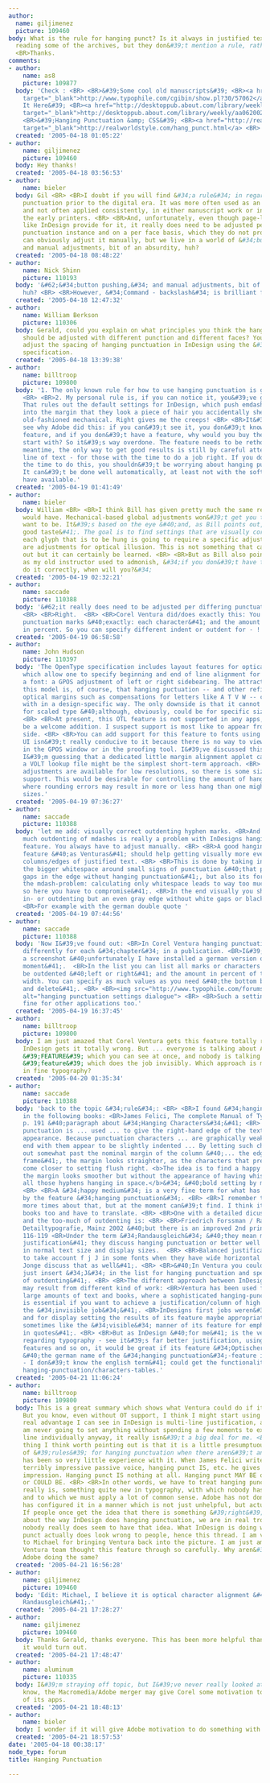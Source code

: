 ```yaml
---
author:
  name: giljimenez
  picture: 109460
body: What is the rule for hanging punct? Is it always in justified text? I tried
  reading some of the archives, but they don&#39;t mention a rule, rather an instance.
  <BR>Thanks.
comments:
- author:
    name: as8
    picture: 109877
  body: 'Check : <BR> <BR>&#39;Some cool old manuscripts&#39; <BR><a href="http://www.typophile.com/cgibin/show.pl?30/57062"
    target="_blank">http://www.typophile.com/cgibin/show.pl?30/57062</a>  <BR> <BR>&#39;Hang
    It Here&#39; <BR><a href="http://desktoppub.about.com/library/weekly/aa062002a.htm"
    target="_blank">http://desktoppub.about.com/library/weekly/aa062002a.htm</a> <BR>
    <BR>&#39;Hanging Punctuation &amp; CSS&#39; <BR><a href="http://realworldstyle.com/hang_punct.html"
    target="_blank">http://realworldstyle.com/hang_punct.html</a> <BR> <BR>Regards,  <BR>AS'
  created: '2005-04-18 01:05:22'
- author:
    name: giljimenez
    picture: 109460
  body: Hey thanks!
  created: '2005-04-18 03:56:53'
- author:
    name: bieler
  body: Gil <BR> <BR>I doubt if you will find &#34;a rule&#34; in regard to hanging
    punctuation prior to the digital era. It was more often used as an optical adjustment
    and not often applied consistently, in either manuscript work or in the work of
    the early printers. <BR> <BR>And, unfortunately, even though page-layout programs
    like InDesign provide for it, it really does need to be adjusted per differing
    punctuation instance and on a per face basis, which they do not provide for. You
    can obviously adjust it manually, but we live in a world of &#34;button pushing,&#34;
    and manual adjustments, bit of an absurdity, huh?
  created: '2005-04-18 08:48:22'
- author:
    name: Nick Shinn
    picture: 110193
  body: '&#62;&#34;button pushing,&#34; and manual adjustments, bit of an absurdity,
    huh? <BR> <BR>However, &#34;Command - backslash&#34; is brilliant for pull-quotes!'
  created: '2005-04-18 12:47:32'
- author:
    name: William Berkson
    picture: 110306
  body: Gerald, could you explain on what principles you think the hanging punctuation
    should be adjusted with different punction and different faces? You can globally
    adjust the spacing of hanging punctuation in InDesign using the &#39;font size&#39;
    specification.
  created: '2005-04-18 13:39:38'
- author:
    name: billtroop
    picture: 109800
  body: '1. The only known rule for how to use hanging punctuation is good taste.
    <BR> <BR>2. My personal rule is, if you can notice it, you&#39;ve gone too far.
    That rules out the default settings for InDesign, which push emdashes so far out
    into the margin that they look a piece of hair you accidentally shed onto your
    old-fashioned mechanical. Right gives me the creeps! <BR> <BR>It&#39;s easy to
    see why Adobe did this: if you can&#39;t see it, you don&#39;t know you have a
    feature, and if you don&#39;t have a feature, why would you buy the program to
    start with? So it&#39;s way overdone. The feature needs to be rethought. In the
    meantime, the only way to get good results is still by careful attention to each
    line of text - for those with the time to do a job right. If you don&#39;t have
    the time to do this, you shouldn&#39;t be worrying about hanging punctuation.
    It can&#39;t be done well automatically, at least not with the software we presently
    have available.'
  created: '2005-04-19 01:41:49'
- author:
    name: bieler
  body: William <BR> <BR>I think Bill has given pretty much the same response as I
    would have. Mechanical-based global adjustments won&#39;t get you to where you
    want to be. It&#39;s based on the eye &#40;and, as Bill points out, typographic
    good taste&#41;. The goal is to find settings that are visually correct. Invariably
    each glyph that is to be hung is going to require a specific adjustment. And then
    are adjustments for optical illusion. This is not something that can be spelled
    out but it can certainly be learned. <BR> <BR>But as Bill also pointed out, and
    as my old instructor used to admonish, &#34;if you don&#39;t have the time to
    do it correctly, when will you?&#34;
  created: '2005-04-19 02:32:21'
- author:
    name: saccade
    picture: 110388
  body: '&#62;it really does need to be adjusted per differing punctuation instance
    <BR> <BR>Right.  <BR> <BR>Corel Ventura did/does exactly this: You can specify
    punctuation marks &#40;exactly: each character&#41; and the amount of hanging
    in percent. So you can specify different indent or outdent for - ! . ? '
  created: '2005-04-19 06:58:58'
- author:
    name: John Hudson
    picture: 110397
  body: 'The OpenType specification includes layout features for optical margins,
    which allow one to specify beginning and end of line alignment for any glyph in
    a font: a GPOS adjustment of left or right sidebearing. The attractiveness of
    this model is, of course, that hanging puctuation -- and other refinements of
    optical margins such as compensations for letters like A T V W -- can be dealt
    with in a design-specific way. The only downside is that it cannot be size-specific&#42;
    for scaled type &#40;although, obviously, could be for specific size masters&#41;.
    <BR> <BR>At present, this OTL feature is not supported in any apps, but would
    be a welcome addition. I suspect support is most like to appear from Microsoft&#39;s
    side. <BR> <BR>You can add support for this feature to fonts using VOLT, but the
    UI isn&#39;t really conducive to it because there is no way to view vertical relationship
    in the GPOS window or in the proofing tool. I&#39;ve discussed this with MS, but
    I&#39;m guessing that a dedicated little margin alignment applet capable of generating
    a VOLT lookup file might be the simplest short-term approach. <BR> <BR> <BR>&#42;Device-dependent
    adjustments are available for low resolutions, so there is some size-dependent
    support. This would be desirable for controlling the amount of hang on screen,
    where rounding errors may result in more or less hang than one might want at specific
    sizes.'
  created: '2005-04-19 07:36:27'
- author:
    name: saccade
    picture: 110388
  body: 'let me add: visually correct outdenting hyphen marks. <BR>And: the way too
    much outdenting of mdashes is really a problem with InDesigns hanging punctuation
    feature. You always have to adjust manually. <BR> <BR>A good hanging punctuation
    feature &#40;as Venturas&#41; should help getting visually more even or straight
    columns/edges of justified text. <BR> <BR>This is done by taking into account
    the bigger whitespace around small signs of punctuation &#40;that produces white
    gaps in the edge without hanging punctuation&#41;, but also its form &#40;as with
    the mdash-problem: calculating only whitespace leads to way too much outdenting,
    so here you have to compromise&#41;. <BR>In the end visually you should not notice
    in- or outdenting but an even gray edge without white gaps or black bulges. <BR>
    <BR>For example with the german double quote '
  created: '2005-04-19 07:44:56'
- author:
    name: saccade
    picture: 110388
  body: 'Now I&#39;ve found out: <BR>In Corel Ventura hanging punctuation can be set
    differently for each &#34;chapter&#34; in a publication. <BR>I&#39;ve attached
    a screenshot &#40;unfortunately I have installed a german version only at the
    moment&#41;.  <BR>In the list you can list all marks or characters that should
    be outdented &#40;left or right&#41; and the amount in percent of the character
    width. You can specify as much values as you need &#40;the bottom buttons insert
    and delete&#41;. <BR> <BR><img src="http://www.typophile.com/forums/messages/30/70154.gif"
    alt="hanging punctuation settings dialogue"> <BR> <BR>Such a setting would be
    fine for other applications too.'
  created: '2005-04-19 16:37:45'
- author:
    name: billtroop
    picture: 109800
  body: I am just amazed that Corel Ventura gets this feature totally right, and Adobe
    InDesign gets it totally wrong. But ... everyone is talking about Adobe&#39;s
    &#39;FEATURE&#39; which you can see at once, and nobody is talking about Corel&#39;s
    &#39;feature&#39; which does the job invisibly. Which approach is more valuable
    in fine typography?
  created: '2005-04-20 01:35:34'
- author:
    name: saccade
    picture: 110388
  body: 'back to the topic &#34;rule&#34;: <BR> <BR>I found &#34;hanging punctuation&#34;
    in the following books: <BR>James Felici, The complete Manual of Typography, 2003,
    p. 191 &#40;paragraph about &#34;Hanging Characters&#34;&#41; <BR> <BR>&#34;Hanging
    punctuation is ... used ... to give the right-hand edge of the text block a smoother
    appearance. Because punctuation characters ... are graphically weak, lines that
    end with them appear to be slightly indented ... By letting such characters hang
    out somewhat past the nominal margin of the column &#40;... the edge of the text
    frame&#41;, the margin looks straighter, as the characters that precede the punctuation
    come closer to setting flush right. <b>The idea is to find a happy medium in which
    the margin looks smoother but without the appearance of having whiskers, with
    all those hyphens hanging in space.</b>&#34; &#40;bold setting by me, ms&#41;
    <BR> <BR>A &#34;happy medium&#34; is a very fine term for what has to be achieved
    by the feature &#34;hanging punctuation&#34;. <BR> <BR>I remember to have read
    more times about that, but at the moment can&#39;t find. I think it was in german
    books too and have to translate. <BR> <BR>One with a detailed dicussion of benefits
    and the too-much of outdenting is: <BR> <BR>Friedrich Forssman / Ralf de Jong,
    Detailtypografie, Mainz 2002 &#40;but there is an improved 2nd print&#41;, p.
    116-119 <BR>Under the term &#34;Randausgleich&#34; &#40;they mean more balanced
    justification&#41; they discuss hanging punctuation or better well balanced justification
    in normal text size and display sizes.  <BR> <BR>Balanced justification also has
    to take account f j J in some fonts when they have wide horizontal strokes. &#40;Forssman/de
    Jonge discuss that as well&#41;. <BR> <BR>&#40;In Ventura you could even do this,
    just insert &#34;J&#34; in the list for hanging punctuation and specify the amount
    of outdenting&#41;. <BR> <BR>The different approach between InDesign and Ventura
    may result from different kind of work: <BR>Ventura has been used for setting
    large amounts of text and books, where a sophisticated hanging-punctuation-feature
    is essential if you want to achieve a justification/column of high quality &#40;or
    the &#34;invisible job&#34;&#41;. <BR>InDesigns first jobs weren&#39;t books,
    and for display setting the results of its feature maybe appropriate &#40;as I
    sometimes like the &#34;visible&#34; manner of its feature for emphasizing citations
    in quotes&#41;. <BR> <BR>But as InDesign &#40;for me&#41; is the very best application
    regarding typography - see it&#39;s far better justification, using open type
    features and so on, it would be great if its feature &#34;Optischer Randausgleich&#34;
    &#40;the german name of the &#34;hanging punctuation&#34;-feature in InDesign
    - I don&#39;t know the english term&#41; could get the functionality of Venturas
    hanging-punctuation/characters-tables.'
  created: '2005-04-21 11:06:24'
- author:
    name: billtroop
    picture: 109800
  body: This is a great summary which shows what Ventura could do if it had OT support.
    But you know, even without OT support, I think I might start using it? The only
    real advantage I can see in InDesign is multi-line justification, and since I
    am never going to set anything without spending a few moments to examine each
    line individually anyway, it really isn&#39;t a big deal for me. <BR> <BR>One
    thing I think worth pointing out is that it is a little presumptuous to speak
    of &#39;rules&#39; for hanging punctuation when there aren&#39;t any, and there
    has been so very little experience with it. When James Felici writes, using that
    terribly impressive passive voice, hanging punct IS, etc. he gives a very false
    impression. Hanging punct IS nothing at all. Hanging punct MAY BE or MIGHT BE
    or COULD BE. <BR> <BR>In other words, we have to treat hanging punct as what it
    really is, something quite new in typography, with which nobody has much experience,
    and to which we must apply a lot of common sense. Adobe has not done this, and
    has configured it in a manner which is not just unhelpful, but actually  harmful.
    If people once get the idea that there is something &#39;right&#39; or &#39;correct&#39;
    about the way InDesign does hanging punctuation, we are in real trouble. Fortunately,
    nobody really does seem to have that idea. What InDesign is doing with hanging
    punct actually does look wrong to people, hence this thread. I am very grateful
    to Michael for bringing Ventura back into the picture. I am just amazed that the
    Ventura team thought this feature through so carefully. Why aren&#39;t Quark and
    Adobe doing the same?
  created: '2005-04-21 16:56:28'
- author:
    name: giljimenez
    picture: 109460
  body: 'Edit: Michael, I believe it is optical character alignment &#40;Optischer
    Randausgleich&#41;.'
  created: '2005-04-21 17:28:27'
- author:
    name: giljimenez
    picture: 109460
  body: Thanks Gerald, thanks everyone. This has been more helpful than I thought
    it would turn out.
  created: '2005-04-21 17:48:47'
- author:
    name: aluminum
    picture: 110335
  body: I&#39;m straying off topic, but I&#39;ve never really looked at Ventura. Ya
    know, the Macromedia/Adobe merger may give Corel some motivation to update some
    of its apps.
  created: '2005-04-21 18:48:13'
- author:
    name: bieler
  body: I wonder if it will give Adobe motivation to do something with FOG? <BR> <BR>Gerald
  created: '2005-04-21 18:57:53'
date: '2005-04-18 00:38:17'
node_type: forum
title: Hanging Punctuation

---
```

